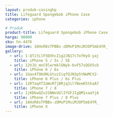 ```yaml
---
layout: produk-casinghp
title: Lifeguard Spongebob iPhone Case
categories: iphone

# Produk
product-title: Lifeguard Spongebob iPhone Case
harga: 90000
sku: hn-4476
image-drive: 16HxR8sTPBBs-zDMxP1MsiMJOP5mE4YR_
gallery:
  - url: 1-QTitLlF5DXhcZig2JN17c7ofHyO-yaj
    title: iPhone 5 / 5s / SE
  - url: 12VJU_mnC9lwrmklGNyb-6vF57sQGV5cb
    title: iPhone 6 / 6s
  - url: 1Gas4TO6dHLGtuzIiqfQJN3p5tNwMCV2-
    title: iPhone 6 Plus / 6s Plus
  - url: 11RTaqXTZaWvR7jBRjq3ilYBeeK5tkaA7
    title: iPhone 7 / 8
  - url: 1jKDkwQZu31NWxUGlIYGFJIgQM1xaaYjA
    title: iPhone 7 Plus / 8 Plus
  - url: 16HxR8sTPBBs-zDMxP1MsiMJOP5mE4YR_
    title: iPhone X
---
```


